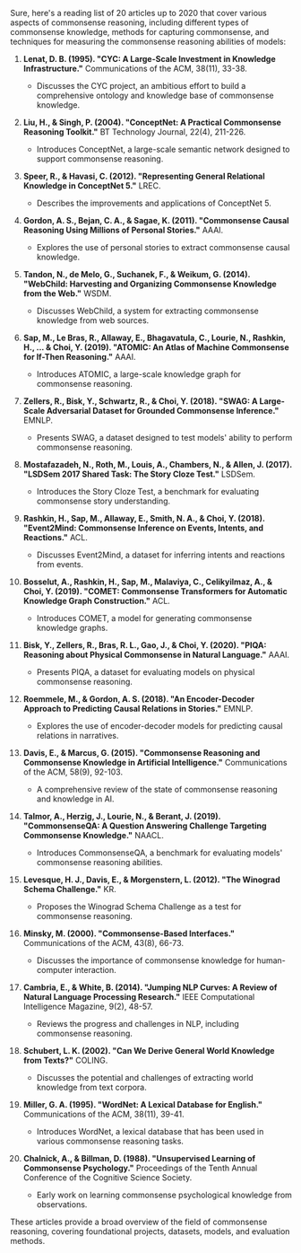 Sure, here's a reading list of 20 articles up to 2020 that cover various aspects of commonsense reasoning, including different types of commonsense knowledge, methods for capturing commonsense, and techniques for measuring the commonsense reasoning abilities of models:

1. **Lenat, D. B. (1995). "CYC: A Large-Scale Investment in Knowledge Infrastructure."** Communications of the ACM, 38(11), 33-38.
   - Discusses the CYC project, an ambitious effort to build a comprehensive ontology and knowledge base of commonsense knowledge.

2. **Liu, H., & Singh, P. (2004). "ConceptNet: A Practical Commonsense Reasoning Toolkit."** BT Technology Journal, 22(4), 211-226.
   - Introduces ConceptNet, a large-scale semantic network designed to support commonsense reasoning.

3. **Speer, R., & Havasi, C. (2012). "Representing General Relational Knowledge in ConceptNet 5."** LREC.
   - Describes the improvements and applications of ConceptNet 5.

4. **Gordon, A. S., Bejan, C. A., & Sagae, K. (2011). "Commonsense Causal Reasoning Using Millions of Personal Stories."** AAAI.
   - Explores the use of personal stories to extract commonsense causal knowledge.

5. **Tandon, N., de Melo, G., Suchanek, F., & Weikum, G. (2014). "WebChild: Harvesting and Organizing Commonsense Knowledge from the Web."** WSDM.
   - Discusses WebChild, a system for extracting commonsense knowledge from web sources.

6. **Sap, M., Le Bras, R., Allaway, E., Bhagavatula, C., Lourie, N., Rashkin, H., ... & Choi, Y. (2019). "ATOMIC: An Atlas of Machine Commonsense for If-Then Reasoning."** AAAI.
   - Introduces ATOMIC, a large-scale knowledge graph for commonsense reasoning.

7. **Zellers, R., Bisk, Y., Schwartz, R., & Choi, Y. (2018). "SWAG: A Large-Scale Adversarial Dataset for Grounded Commonsense Inference."** EMNLP.
   - Presents SWAG, a dataset designed to test models' ability to perform commonsense reasoning.

8. **Mostafazadeh, N., Roth, M., Louis, A., Chambers, N., & Allen, J. (2017). "LSDSem 2017 Shared Task: The Story Cloze Test."** LSDSem.
   - Introduces the Story Cloze Test, a benchmark for evaluating commonsense story understanding.

9. **Rashkin, H., Sap, M., Allaway, E., Smith, N. A., & Choi, Y. (2018). "Event2Mind: Commonsense Inference on Events, Intents, and Reactions."** ACL.
   - Discusses Event2Mind, a dataset for inferring intents and reactions from events.

10. **Bosselut, A., Rashkin, H., Sap, M., Malaviya, C., Celikyilmaz, A., & Choi, Y. (2019). "COMET: Commonsense Transformers for Automatic Knowledge Graph Construction."** ACL.
    - Introduces COMET, a model for generating commonsense knowledge graphs.

11. **Bisk, Y., Zellers, R., Bras, R. L., Gao, J., & Choi, Y. (2020). "PIQA: Reasoning about Physical Commonsense in Natural Language."** AAAI.
    - Presents PIQA, a dataset for evaluating models on physical commonsense reasoning.

12. **Roemmele, M., & Gordon, A. S. (2018). "An Encoder-Decoder Approach to Predicting Causal Relations in Stories."** EMNLP.
    - Explores the use of encoder-decoder models for predicting causal relations in narratives.

13. **Davis, E., & Marcus, G. (2015). "Commonsense Reasoning and Commonsense Knowledge in Artificial Intelligence."** Communications of the ACM, 58(9), 92-103.
    - A comprehensive review of the state of commonsense reasoning and knowledge in AI.

14. **Talmor, A., Herzig, J., Lourie, N., & Berant, J. (2019). "CommonsenseQA: A Question Answering Challenge Targeting Commonsense Knowledge."** NAACL.
    - Introduces CommonsenseQA, a benchmark for evaluating models' commonsense reasoning abilities.

15. **Levesque, H. J., Davis, E., & Morgenstern, L. (2012). "The Winograd Schema Challenge."** KR.
    - Proposes the Winograd Schema Challenge as a test for commonsense reasoning.

16. **Minsky, M. (2000). "Commonsense-Based Interfaces."** Communications of the ACM, 43(8), 66-73.
    - Discusses the importance of commonsense knowledge for human-computer interaction.

17. **Cambria, E., & White, B. (2014). "Jumping NLP Curves: A Review of Natural Language Processing Research."** IEEE Computational Intelligence Magazine, 9(2), 48-57.
    - Reviews the progress and challenges in NLP, including commonsense reasoning.

18. **Schubert, L. K. (2002). "Can We Derive General World Knowledge from Texts?"** COLING.
    - Discusses the potential and challenges of extracting world knowledge from text corpora.

19. **Miller, G. A. (1995). "WordNet: A Lexical Database for English."** Communications of the ACM, 38(11), 39-41.
    - Introduces WordNet, a lexical database that has been used in various commonsense reasoning tasks.

20. **Chalnick, A., & Billman, D. (1988). "Unsupervised Learning of Commonsense Psychology."** Proceedings of the Tenth Annual Conference of the Cognitive Science Society.
    - Early work on learning commonsense psychological knowledge from observations.

These articles provide a broad overview of the field of commonsense reasoning, covering foundational projects, datasets, models, and evaluation methods.